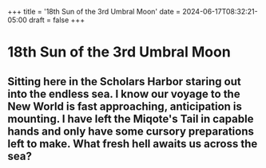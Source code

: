 +++
title = '18th Sun of the 3rd Umbral Moon'
date = 2024-06-17T08:32:21-05:00
draft = false
+++

# 18th Sun of the 3rd Umbral Moon
 
 ## Sitting here in the Scholars Harbor staring out into the endless sea. I know our voyage to the New World is fast approaching, anticipation is mounting. I have left the Miqote's Tail in capable hands and only have some cursory preparations left to make. What fresh hell awaits us across the sea?
